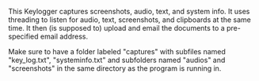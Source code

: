 This Keylogger captures screenshots, audio, text, and system info. It uses threading to listen for audio, text, screenshots, and clipboards at the same time. It then (is supposed to) upload and email the documents to a pre-specified email address.

Make sure to have a folder labeled "captures" with subfiles named "key_log.txt", "systeminfo.txt" and subfolders named "audios" and "screenshots" in the same directory as the program is running in.
